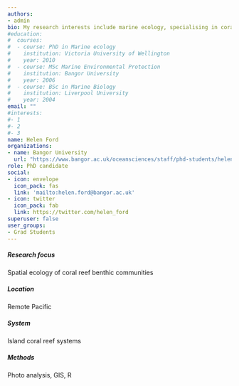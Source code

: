 ```yaml
---
authors:
- admin
bio: My research interests include marine ecology, specialising in coral reef ecology.
#education:
#  courses:
#  - course: PhD in Marine ecology
#    institution: Victoria University of Wellington
#    year: 2010
#  - course: MSc Marine Environmental Protection
#    institution: Bangor University
#    year: 2006
#  - course: BSc in Marine Biology
#    institution: Liverpool University
#    year: 2004
email: ""
#interests:
#- 1
#- 2
#- 3
name: Helen Ford
organizations:
- name: Bangor University
  url: "https://www.bangor.ac.uk/oceansciences/staff/phd-students/helen-ford"
role: PhD candidate
social:
- icon: envelope
  icon_pack: fas
  link: 'mailto:helen.ford@bangor.ac.uk'
- icon: twitter
  icon_pack: fab
  link: https://twitter.com/helen_ford
superuser: false
user_groups:
- Grad Students
---
```



##### Research focus
Spatial ecology of coral reef benthic communities

##### Location
Remote Pacific

##### System
Island coral reef systems

##### Methods
Photo analysis, GIS, R
